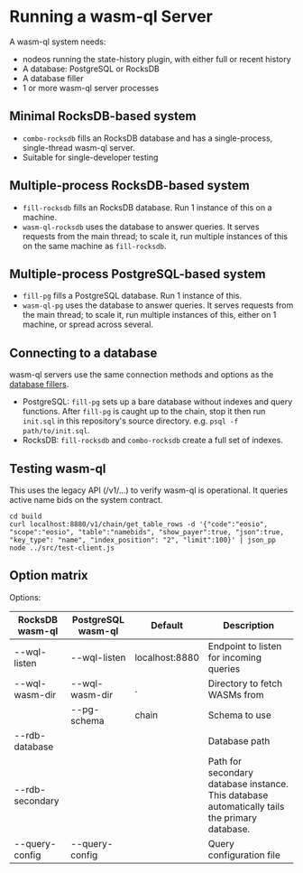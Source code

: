 # Running a wasm-ql Server

A wasm-ql system needs:
* nodeos running the state-history plugin, with either full or recent history
* A database: PostgreSQL or RocksDB
* A database filler
* 1 or more wasm-ql server processes

## Minimal RocksDB-based system

* `combo-rocksdb` fills an RocksDB database and has a single-process, single-thread wasm-ql server.
* Suitable for single-developer testing

## Multiple-process RocksDB-based system

* `fill-rocksdb` fills an RocksDB database. Run 1 instance of this on a machine.
* `wasm-ql-rocksdb` uses the database to answer queries. It serves requests from the main thread; to scale it, run multiple instances of this on the same machine as `fill-rocksdb`.

## Multiple-process PostgreSQL-based system

* `fill-pg` fills a PostgreSQL database. Run 1 instance of this.
* `wasm-ql-pg` uses the database to answer queries. It serves requests from the main thread; to scale it, run multiple instances of this, either on 1 machine, or spread across several.

## Connecting to a database

wasm-ql servers use the same connection methods and options as the [database fillers](database-fillers.md).

* PostgreSQL: `fill-pg` sets up a bare database without indexes and query functions. After `fill-pg` is caught up to the chain, stop it then run `init.sql` in this repository's source directory. e.g. `psql -f path/to/init.sql`.
* RocksDB: `fill-rocksdb` and `combo-rocksdb` create a full set of indexes.

## Testing wasm-ql

This uses the legacy API (/v1/...) to verify wasm-ql is operational. It queries active name bids on the system contract.

```
cd build
curl localhost:8880/v1/chain/get_table_rows -d '{"code":"eosio", "scope":"eosio", "table":"namebids", "show_payer":true, "json":true, "key_type": "name", "index_position": "2", "limit":100}' | json_pp
node ../src/test-client.js
```

## Option matrix

Options:

| RocksDB wasm-ql       | PostgreSQL wasm-ql        | Default               | Description |
|---------------------  |-------------------------- |--------------------   |-------------|
| --wql-listen          | --wql-listen              | localhost:8880        | Endpoint to listen for incoming queries |
| --wql-wasm-dir        | --wql-wasm-dir            | .                     | Directory to fetch WASMs from |
|                       | --pg-schema               | chain                 | Schema to use |
| --rdb-database        |                           |                       | Database path |
| --rdb-secondary       |                           |                       | Path for secondary database instance. This database automatically tails the primary database. |
| --query-config        | --query-config            |                       | Query configuration file |
